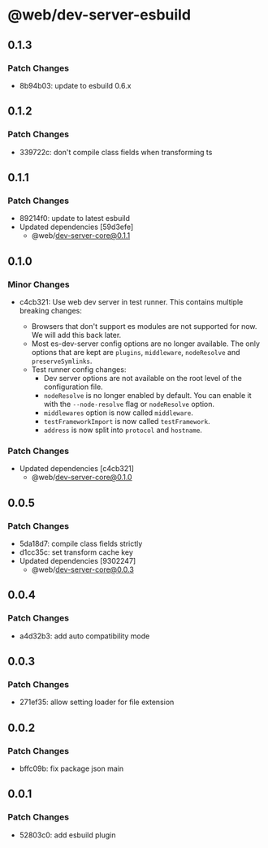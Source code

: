 # @web/dev-server-esbuild

## 0.1.3

### Patch Changes

- 8b94b03: update to esbuild 0.6.x

## 0.1.2

### Patch Changes

- 339722c: don't compile class fields when transforming ts

## 0.1.1

### Patch Changes

- 89214f0: update to latest esbuild
- Updated dependencies [59d3efe]
  - @web/dev-server-core@0.1.1

## 0.1.0

### Minor Changes

- c4cb321: Use web dev server in test runner. This contains multiple breaking changes:

  - Browsers that don't support es modules are not supported for now. We will add this back later.
  - Most es-dev-server config options are no longer available. The only options that are kept are `plugins`, `middleware`, `nodeResolve` and `preserveSymlinks`.
  - Test runner config changes:
    - Dev server options are not available on the root level of the configuration file.
    - `nodeResolve` is no longer enabled by default. You can enable it with the `--node-resolve` flag or `nodeResolve` option.
    - `middlewares` option is now called `middleware`.
    - `testFrameworkImport` is now called `testFramework`.
    - `address` is now split into `protocol` and `hostname`.

### Patch Changes

- Updated dependencies [c4cb321]
  - @web/dev-server-core@0.1.0

## 0.0.5

### Patch Changes

- 5da18d7: compile class fields strictly
- d1cc35c: set transform cache key
- Updated dependencies [9302247]
  - @web/dev-server-core@0.0.3

## 0.0.4

### Patch Changes

- a4d32b3: add auto compatibility mode

## 0.0.3

### Patch Changes

- 271ef35: allow setting loader for file extension

## 0.0.2

### Patch Changes

- bffc09b: fix package json main

## 0.0.1

### Patch Changes

- 52803c0: add esbuild plugin
